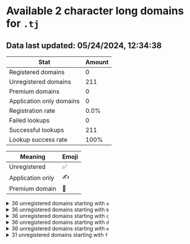 # Available 2 character long domains for `.tj`

## Data last updated: 05/24/2024, 12:34:38

|Stat|Amount|
|--|--|
|Registered domains|0|
|Unregistered domains|211|
|Premium domains|0|
|Application only domains|0|
|Registration rate|0.0%|
|Failed lookups|0|
|Successful lookups|211|
|Lookup success rate|100%|


|Meaning|Emoji|
|--|--|
|Unregistered|:white_check_mark:|
|Application only|:writing_hand:|
|Premium domain|:gem:|

<details>
<summary>36 unregistered domains starting with <bold><code>a</code></bold></summary>

|Type|Domain|
|--|--|
|:white_check_mark:|`a0.tj`|
|:white_check_mark:|`a1.tj`|
|:white_check_mark:|`a2.tj`|
|:white_check_mark:|`a3.tj`|
|:white_check_mark:|`a4.tj`|
|:white_check_mark:|`a5.tj`|
|:white_check_mark:|`a6.tj`|
|:white_check_mark:|`a7.tj`|
|:white_check_mark:|`a8.tj`|
|:white_check_mark:|`a9.tj`|
|:white_check_mark:|`aa.tj`|
|:white_check_mark:|`ab.tj`|
|:white_check_mark:|`ac.tj`|
|:white_check_mark:|`ad.tj`|
|:white_check_mark:|`ae.tj`|
|:white_check_mark:|`af.tj`|
|:white_check_mark:|`ag.tj`|
|:white_check_mark:|`ah.tj`|
|:white_check_mark:|`ai.tj`|
|:white_check_mark:|`aj.tj`|
|:white_check_mark:|`ak.tj`|
|:white_check_mark:|`al.tj`|
|:white_check_mark:|`am.tj`|
|:white_check_mark:|`an.tj`|
|:white_check_mark:|`ao.tj`|
|:white_check_mark:|`ap.tj`|
|:white_check_mark:|`aq.tj`|
|:white_check_mark:|`ar.tj`|
|:white_check_mark:|`as.tj`|
|:white_check_mark:|`at.tj`|
|:white_check_mark:|`au.tj`|
|:white_check_mark:|`av.tj`|
|:white_check_mark:|`aw.tj`|
|:white_check_mark:|`ax.tj`|
|:white_check_mark:|`ay.tj`|
|:white_check_mark:|`az.tj`|
</details>
<details>
<summary>36 unregistered domains starting with <bold><code>b</code></bold></summary>

|Type|Domain|
|--|--|
|:white_check_mark:|`b0.tj`|
|:white_check_mark:|`b1.tj`|
|:white_check_mark:|`b2.tj`|
|:white_check_mark:|`b3.tj`|
|:white_check_mark:|`b4.tj`|
|:white_check_mark:|`b5.tj`|
|:white_check_mark:|`b6.tj`|
|:white_check_mark:|`b7.tj`|
|:white_check_mark:|`b8.tj`|
|:white_check_mark:|`b9.tj`|
|:white_check_mark:|`ba.tj`|
|:white_check_mark:|`bb.tj`|
|:white_check_mark:|`bc.tj`|
|:white_check_mark:|`bd.tj`|
|:white_check_mark:|`be.tj`|
|:white_check_mark:|`bf.tj`|
|:white_check_mark:|`bg.tj`|
|:white_check_mark:|`bh.tj`|
|:white_check_mark:|`bi.tj`|
|:white_check_mark:|`bj.tj`|
|:white_check_mark:|`bk.tj`|
|:white_check_mark:|`bl.tj`|
|:white_check_mark:|`bm.tj`|
|:white_check_mark:|`bn.tj`|
|:white_check_mark:|`bo.tj`|
|:white_check_mark:|`bp.tj`|
|:white_check_mark:|`bq.tj`|
|:white_check_mark:|`br.tj`|
|:white_check_mark:|`bs.tj`|
|:white_check_mark:|`bt.tj`|
|:white_check_mark:|`bu.tj`|
|:white_check_mark:|`bv.tj`|
|:white_check_mark:|`bw.tj`|
|:white_check_mark:|`bx.tj`|
|:white_check_mark:|`by.tj`|
|:white_check_mark:|`bz.tj`|
</details>
<details>
<summary>36 unregistered domains starting with <bold><code>c</code></bold></summary>

|Type|Domain|
|--|--|
|:white_check_mark:|`c0.tj`|
|:white_check_mark:|`c1.tj`|
|:white_check_mark:|`c2.tj`|
|:white_check_mark:|`c3.tj`|
|:white_check_mark:|`c4.tj`|
|:white_check_mark:|`c5.tj`|
|:white_check_mark:|`c6.tj`|
|:white_check_mark:|`c7.tj`|
|:white_check_mark:|`c8.tj`|
|:white_check_mark:|`c9.tj`|
|:white_check_mark:|`ca.tj`|
|:white_check_mark:|`cb.tj`|
|:white_check_mark:|`cc.tj`|
|:white_check_mark:|`cd.tj`|
|:white_check_mark:|`ce.tj`|
|:white_check_mark:|`cf.tj`|
|:white_check_mark:|`cg.tj`|
|:white_check_mark:|`ch.tj`|
|:white_check_mark:|`ci.tj`|
|:white_check_mark:|`cj.tj`|
|:white_check_mark:|`ck.tj`|
|:white_check_mark:|`cl.tj`|
|:white_check_mark:|`cm.tj`|
|:white_check_mark:|`cn.tj`|
|:white_check_mark:|`co.tj`|
|:white_check_mark:|`cp.tj`|
|:white_check_mark:|`cq.tj`|
|:white_check_mark:|`cr.tj`|
|:white_check_mark:|`cs.tj`|
|:white_check_mark:|`ct.tj`|
|:white_check_mark:|`cu.tj`|
|:white_check_mark:|`cv.tj`|
|:white_check_mark:|`cw.tj`|
|:white_check_mark:|`cx.tj`|
|:white_check_mark:|`cy.tj`|
|:white_check_mark:|`cz.tj`|
</details>
<details>
<summary>36 unregistered domains starting with <bold><code>d</code></bold></summary>

|Type|Domain|
|--|--|
|:white_check_mark:|`d0.tj`|
|:white_check_mark:|`d1.tj`|
|:white_check_mark:|`d2.tj`|
|:white_check_mark:|`d3.tj`|
|:white_check_mark:|`d4.tj`|
|:white_check_mark:|`d5.tj`|
|:white_check_mark:|`d6.tj`|
|:white_check_mark:|`d7.tj`|
|:white_check_mark:|`d8.tj`|
|:white_check_mark:|`d9.tj`|
|:white_check_mark:|`da.tj`|
|:white_check_mark:|`db.tj`|
|:white_check_mark:|`dc.tj`|
|:white_check_mark:|`dd.tj`|
|:white_check_mark:|`de.tj`|
|:white_check_mark:|`df.tj`|
|:white_check_mark:|`dg.tj`|
|:white_check_mark:|`dh.tj`|
|:white_check_mark:|`di.tj`|
|:white_check_mark:|`dj.tj`|
|:white_check_mark:|`dk.tj`|
|:white_check_mark:|`dl.tj`|
|:white_check_mark:|`dm.tj`|
|:white_check_mark:|`dn.tj`|
|:white_check_mark:|`do.tj`|
|:white_check_mark:|`dp.tj`|
|:white_check_mark:|`dq.tj`|
|:white_check_mark:|`dr.tj`|
|:white_check_mark:|`ds.tj`|
|:white_check_mark:|`dt.tj`|
|:white_check_mark:|`du.tj`|
|:white_check_mark:|`dv.tj`|
|:white_check_mark:|`dw.tj`|
|:white_check_mark:|`dx.tj`|
|:white_check_mark:|`dy.tj`|
|:white_check_mark:|`dz.tj`|
</details>
<details>
<summary>36 unregistered domains starting with <bold><code>e</code></bold></summary>

|Type|Domain|
|--|--|
|:white_check_mark:|`e0.tj`|
|:white_check_mark:|`e1.tj`|
|:white_check_mark:|`e2.tj`|
|:white_check_mark:|`e3.tj`|
|:white_check_mark:|`e4.tj`|
|:white_check_mark:|`e5.tj`|
|:white_check_mark:|`e6.tj`|
|:white_check_mark:|`e7.tj`|
|:white_check_mark:|`e8.tj`|
|:white_check_mark:|`e9.tj`|
|:white_check_mark:|`ea.tj`|
|:white_check_mark:|`eb.tj`|
|:white_check_mark:|`ec.tj`|
|:white_check_mark:|`ed.tj`|
|:white_check_mark:|`ee.tj`|
|:white_check_mark:|`ef.tj`|
|:white_check_mark:|`eg.tj`|
|:white_check_mark:|`eh.tj`|
|:white_check_mark:|`ei.tj`|
|:white_check_mark:|`ej.tj`|
|:white_check_mark:|`ek.tj`|
|:white_check_mark:|`el.tj`|
|:white_check_mark:|`em.tj`|
|:white_check_mark:|`en.tj`|
|:white_check_mark:|`eo.tj`|
|:white_check_mark:|`ep.tj`|
|:white_check_mark:|`eq.tj`|
|:white_check_mark:|`er.tj`|
|:white_check_mark:|`es.tj`|
|:white_check_mark:|`et.tj`|
|:white_check_mark:|`eu.tj`|
|:white_check_mark:|`ev.tj`|
|:white_check_mark:|`ew.tj`|
|:white_check_mark:|`ex.tj`|
|:white_check_mark:|`ey.tj`|
|:white_check_mark:|`ez.tj`|
</details>
<details>
<summary>31 unregistered domains starting with <bold><code>f</code></bold></summary>

|Type|Domain|
|--|--|
|:white_check_mark:|`f0.tj`|
|:white_check_mark:|`f1.tj`|
|:white_check_mark:|`f2.tj`|
|:white_check_mark:|`f3.tj`|
|:white_check_mark:|`f4.tj`|
|:white_check_mark:|`fa.tj`|
|:white_check_mark:|`fb.tj`|
|:white_check_mark:|`fc.tj`|
|:white_check_mark:|`fd.tj`|
|:white_check_mark:|`fe.tj`|
|:white_check_mark:|`ff.tj`|
|:white_check_mark:|`fg.tj`|
|:white_check_mark:|`fh.tj`|
|:white_check_mark:|`fi.tj`|
|:white_check_mark:|`fj.tj`|
|:white_check_mark:|`fk.tj`|
|:white_check_mark:|`fl.tj`|
|:white_check_mark:|`fm.tj`|
|:white_check_mark:|`fn.tj`|
|:white_check_mark:|`fo.tj`|
|:white_check_mark:|`fp.tj`|
|:white_check_mark:|`fq.tj`|
|:white_check_mark:|`fr.tj`|
|:white_check_mark:|`fs.tj`|
|:white_check_mark:|`ft.tj`|
|:white_check_mark:|`fu.tj`|
|:white_check_mark:|`fv.tj`|
|:white_check_mark:|`fw.tj`|
|:white_check_mark:|`fx.tj`|
|:white_check_mark:|`fy.tj`|
|:white_check_mark:|`fz.tj`|
</details>
